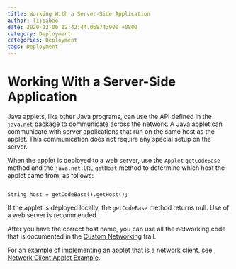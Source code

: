 ```yaml
---
title: Working With a Server-Side Application 
author: lijiabao
date: 2020-12-06 12:42:44.068743900 +0800
category: Deployment
categories: Deployment
tags: Deployment
---
```


# Working With a Server-Side Application 

Java applets, like other Java programs, can use the API defined in the `java.net` package to communicate across the network. A Java applet can communicate with server applications that run on the same host as the applet. This communication does not require any special setup on the server.

When the applet is deployed to a web server, use the `Applet` `getCodeBase` method and the `java.net.URL` `getHost` method to determine which host the applet came from, as follows:

```

String host = getCodeBase().getHost();

```

If the applet is deployed locally, the `getCodeBase` method returns null. Use of a web server is recommended.

After you have the correct host name, you can use all the networking code that is documented in the 
[Custom Networking](../../networking/index.html) trail.

For an example of implementing an applet that is a network client, see 
[Network Client Applet Example](clientExample.html).
